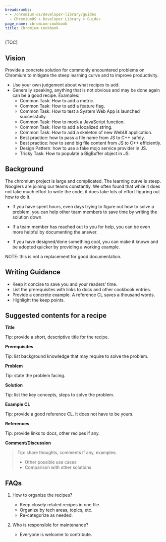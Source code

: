 ```yaml
---
breadcrumbs:
- - /chromium-os/developer-library/guides
  - ChromiumOS > Developer Library > Guides
page_name: chromium-cookbook
title: Chromium cookbook
---
```


[TOC]

## Vision

Provide a concrete solution for commonly encountered problems on Chromium to
mitigate the steep learning curve and to improve productivity.

*   Use your own judgement about what recipes to add.
*   Generally speaking, anything that is not obvious and may be done again can
    be a good recipe. Examples:
    *   Common Task: How to add a metric.
    *   Common Task: How to add a feature flag.
    *   Common Task: How to test a System Web App is launched successfully.
    *   Common Task: How to mock a JavaScript function.
    *   Common Task: How to add a localized string.
    *   Common Task: How to add a skeleton of new WebUI application.
    *   Best practice: how to pass a file name from JS to C++ safely.
    *   Best practice: how to send big file content from JS to C++ efficiently.
    *   Design Pattern: how to use a fake mojo service provider in JS.
    *   Tricky Task: How to populate a BigBuffer object in JS.

## Background

The chromium project is large and complicated. The learning curve is steep.
Nooglers are joining our teams constantly. We often found that while it does not
take much effort to write the code, it does take lots of effort figuring out how
to do it.

*   If you have spent hours, even days trying to figure out how to solve a
    problem, you can help other team members to save time by writing the
    solution down.

*   If a team member has reached out to you for help, you can be even more
    helpful by documenting the answer.

*   If you have designed/done something cool, you can make it known and be
    adopted quicker by providing a working example.

NOTE: this is not a replacement for good documentation.

## Writing Guidance

*   Keep it concise to save you and your readers’ time.
*   List the prerequisites with links to docs and other cookbook entries.
*   Provide a concrete example. A reference CL saves a thousand words.
*   Highlight the keep points.

## Suggested contents for a recipe

**Title**

Tip: provide a short, descriptive title for the recipe.

**Prerequisites**

Tip: list background knowledge that may require to solve the problem.

**Problem**

Tip: state the problem facing.

**Solution**

Tip: list the key concepts, steps to solve the problem.

**Example CL**

Tip: provide a good reference CL. It does not have to be yours.

**References**

Tip: provide links to docs, other recipes if any.

**Comment/Discussion**

> Tip: share thoughts, comments if any, examples:
>
> *   Other possible use cases
> *   Comparison with other solutions

## FAQs

1.  How to organize the recipes?

    *   Keep closely related recipes in one file.
    *   Organize by tech areas, topics, etc.
    *   Re-categorize as needed.

2.  Who is responsible for maintenance?

    *   Everyone is welcome to contribute.
